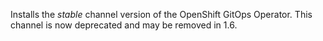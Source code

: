 Installs the *stable* channel version of the OpenShift GitOps Operator.  This channel is now deprecated and may be removed in 1.6.
